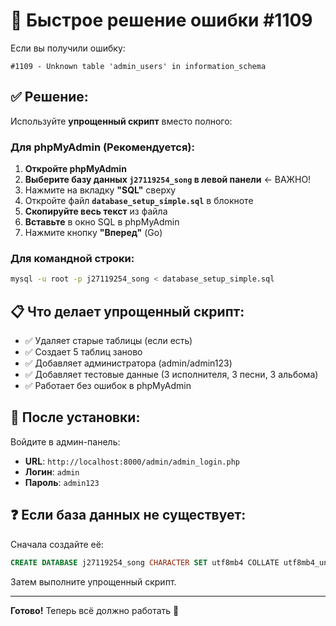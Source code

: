 # 🔧 Быстрое решение ошибки #1109

Если вы получили ошибку:
```
#1109 - Unknown table 'admin_users' in information_schema
```

## ✅ Решение:

Используйте **упрощенный скрипт** вместо полного:

### Для phpMyAdmin (Рекомендуется):

1. **Откройте phpMyAdmin**
2. **Выберите базу данных `j27119254_song` в левой панели** ← ВАЖНО!
3. Нажмите на вкладку **"SQL"** сверху
4. Откройте файл **`database_setup_simple.sql`** в блокноте
5. **Скопируйте весь текст** из файла
6. **Вставьте** в окно SQL в phpMyAdmin
7. Нажмите кнопку **"Вперед"** (Go)

### Для командной строки:

```bash
mysql -u root -p j27119254_song < database_setup_simple.sql
```

## 📋 Что делает упрощенный скрипт:

- ✅ Удаляет старые таблицы (если есть)
- ✅ Создает 5 таблиц заново
- ✅ Добавляет администратора (admin/admin123)
- ✅ Добавляет тестовые данные (3 исполнителя, 3 песни, 3 альбома)
- ✅ Работает без ошибок в phpMyAdmin

## 🎯 После установки:

Войдите в админ-панель:
- **URL**: `http://localhost:8000/admin/admin_login.php`
- **Логин**: `admin`
- **Пароль**: `admin123`

## ❓ Если база данных не существует:

Сначала создайте её:

```sql
CREATE DATABASE j27119254_song CHARACTER SET utf8mb4 COLLATE utf8mb4_unicode_ci;
```

Затем выполните упрощенный скрипт.

---

**Готово!** Теперь всё должно работать 🎉
